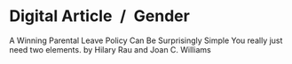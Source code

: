 # Digital Article / Gender

A Winning Parental Leave Policy Can Be Surprisingly Simple You really just need two elements. by Hilary Rau and Joan C. Williams